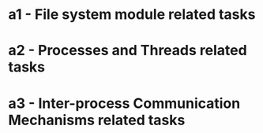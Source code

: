 # a1 - File system module related tasks
# a2 - Processes and Threads related tasks
# a3 - Inter-process Communication Mechanisms related tasks
